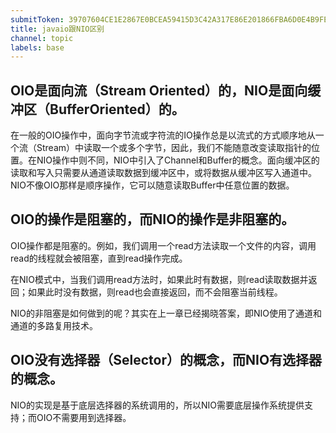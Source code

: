 ```yaml
---
submitToken: 39707604CE1E2867E0BCEA59415D3C42A317E86E201866FBA6D0E4B9FEE7DC7B
title: javaio跟NIO区别
channel: topic
labels: base
---
```


## OIO是面向流（Stream Oriented）的，NIO是面向缓冲区（BufferOriented）的。

在一般的OIO操作中，面向字节流或字符流的IO操作总是以流式的方式顺序地从一个流（Stream）中读取一个或多个字节，因此，我们不能随意改变读取指针的位置。在NIO操作中则不同，NIO中引入了Channel和Buffer的概念。面向缓冲区的读取和写入只需要从通道读取数据到缓冲区中，或将数据从缓冲区写入通道中。NIO不像OIO那样是顺序操作，它可以随意读取Buffer中任意位置的数据。


## OIO的操作是阻塞的，而NIO的操作是非阻塞的。

OIO操作都是阻塞的。例如，我们调用一个read方法读取一个文件的内容，调用read的线程就会被阻塞，直到read操作完成。

在NIO模式中，当我们调用read方法时，如果此时有数据，则read读取数据并返回；如果此时没有数据，则read也会直接返回，而不会阻塞当前线程。

NIO的非阻塞是如何做到的呢？其实在上一章已经揭晓答案，即NIO使用了通道和通道的多路复用技术。

## OIO没有选择器（Selector）的概念，而NIO有选择器的概念。

NIO的实现是基于底层选择器的系统调用的，所以NIO需要底层操作系统提供支持；而OIO不需要用到选择器。